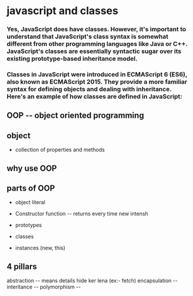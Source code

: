 # javascript and classes
### Yes, JavaScript does have classes. However, it's important to understand that JavaScript's class syntax is somewhat different from other programming languages like Java or C++. JavaScript's classes are essentially syntactic sugar over its existing prototype-based inheritance model.

### Classes in JavaScript were introduced in ECMAScript 6 (ES6), also known as ECMAScript 2015. They provide a more familiar syntax for defining objects and dealing with inheritance. Here's an example of how classes are defined in JavaScript:


## OOP -- object oriented programming

## object 
- collection of properties and methods

## why use OOP

## parts of OOP
- object literal

- Constructor function -- returns every time new intensh
- prototypes
- classes
- instances (new, this)

## 4 pillars
abstraction -- means details hide ker lena (ex:- fetch)
encapsulation -- 
interitance --
polymorphism --